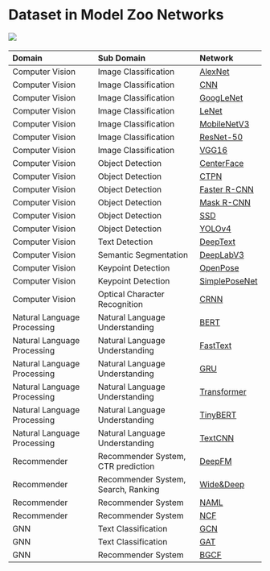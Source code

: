 # Dataset in Model Zoo Networks

<a href="https://gitee.com/mindspore/docs/blob/r1.5/docs/mindspore/programming_guide/source_en/load_dataset_networks.md" target="_blank"><img src="https://gitee.com/mindspore/docs/raw/r1.5/resource/_static/logo_source_en.png"></a>&nbsp;&nbsp;

|  Domain | Sub Domain | Network |
|:----  |:-------  |:----   |
|Computer Vision | Image Classification| [AlexNet](https://gitee.com/mindspore/models/blob/r1.5/official/cv/alexnet/src/dataset.py)
| Computer Vision  | Image Classification| [CNN](https://gitee.com/mindspore/models/blob/r1.5/official/cv/cnn_direction_model/src/dataset.py)  |
| Computer Vision  | Image Classification| [GoogLeNet](https://gitee.com/mindspore/models/blob/r1.5/official/cv/googlenet/src/dataset.py)   |
| Computer Vision  | Image Classification| [LeNet](https://gitee.com/mindspore/models/blob/r1.5/official/cv/lenet/src/dataset.py)    |
| Computer Vision  | Image Classification| [MobileNetV3](https://gitee.com/mindspore/models/blob/r1.5/official/cv/mobilenetv3/src/dataset.py)        |
| Computer Vision  | Image Classification| [ResNet-50](https://gitee.com/mindspore/models/blob/r1.5/official/cv/resnet/src/dataset.py)   |
| Computer Vision  | Image Classification| [VGG16](https://gitee.com/mindspore/models/blob/r1.5/official/cv/vgg16/src/dataset.py)  |
| Computer Vision | Object Detection  | [CenterFace](https://gitee.com/mindspore/models/blob/r1.5/official/cv/centerface/src/dataset.py)     |
| Computer Vision | Object Detection  | [CTPN](https://gitee.com/mindspore/models/blob/r1.5/official/cv/ctpn/src/dataset.py)     |
| Computer Vision  | Object Detection  | [Faster R-CNN](https://gitee.com/mindspore/models/blob/r1.5/official/cv/faster_rcnn/src/dataset.py)  |
| Computer Vision  | Object Detection  | [Mask R-CNN](https://gitee.com/mindspore/models/blob/r1.5/official/cv/maskrcnn/src/dataset.py)  |
| Computer Vision  | Object Detection  | [SSD](https://gitee.com/mindspore/models/blob/r1.5/official/cv/ssd/src/dataset.py) |
| Computer Vision | Object Detection  |[YOLOv4](https://gitee.com/mindspore/models/blob/r1.5/official/cv/yolov4/src/yolo_dataset.py)         |
| Computer Vision | Text Detection | [DeepText](https://gitee.com/mindspore/models/blob/r1.5/official/cv/deeptext/src/dataset.py)                |
| Computer Vision | Semantic Segmentation  | [DeepLabV3](https://gitee.com/mindspore/models/blob/r1.5/official/cv/deeplabv3/src/data/dataset.py)   |
| Computer Vision | Keypoint Detection |[OpenPose](https://gitee.com/mindspore/models/blob/r1.5/official/cv/openpose/src/dataset.py)                |
| Computer Vision | Keypoint Detection |[SimplePoseNet](https://gitee.com/mindspore/models/blob/r1.5/official/cv/simple_pose/src/dataset.py)                |
| Computer Vision | Optical Character Recognition  |[CRNN](https://gitee.com/mindspore/models/blob/r1.5/official/cv/crnn/src/dataset.py)                |
| Natural Language Processing | Natural Language Understanding  | [BERT](https://gitee.com/mindspore/models/blob/r1.5/official/nlp/bert/src/dataset.py)  |
| Natural Language Processing | Natural Language Understanding  | [FastText](https://gitee.com/mindspore/models/blob/r1.5/official/nlp/fasttext/src/dataset.py)    |
| Natural Language Processing | Natural Language Understanding  | [GRU](https://gitee.com/mindspore/models/blob/r1.5/official/nlp/gru/src/dataset.py)            |
| Natural Language Processing | Natural Language Understanding  | [Transformer](https://gitee.com/mindspore/models/blob/r1.5/official/nlp/transformer/src/dataset.py)  |
| Natural Language Processing | Natural Language Understanding  | [TinyBERT](https://gitee.com/mindspore/models/blob/r1.5/official/nlp/tinybert/src/dataset.py)   |
| Natural Language Processing | Natural Language Understanding  | [TextCNN](https://gitee.com/mindspore/models/blob/r1.5/official/nlp/textcnn/src/dataset.py)            |
| Recommender | Recommender System, CTR prediction  | [DeepFM](https://gitee.com/mindspore/models/blob/r1.5/official/recommend/deepfm/src/dataset.py)    |
| Recommender | Recommender System, Search, Ranking  | [Wide&Deep](https://gitee.com/mindspore/models/blob/r1.5/official/recommend/wide_and_deep/src/datasets.py)      |
| Recommender | Recommender System  | [NAML](https://gitee.com/mindspore/models/blob/r1.5/official/recommend/naml/src/dataset.py)             |
| Recommender | Recommender System  | [NCF](https://gitee.com/mindspore/models/blob/r1.5/official/recommend/ncf/src/dataset.py)    |
| GNN | Text Classification  | [GCN](https://gitee.com/mindspore/models/blob/r1.5/official/gnn/gcn/src/dataset.py)  |
| GNN | Text Classification  | [GAT](https://gitee.com/mindspore/models/blob/r1.5/official/gnn/gat/src/dataset.py) |
| GNN | Recommender System | [BGCF](https://gitee.com/mindspore/models/blob/r1.5/official/gnn/bgcf/src/dataset.py) |
